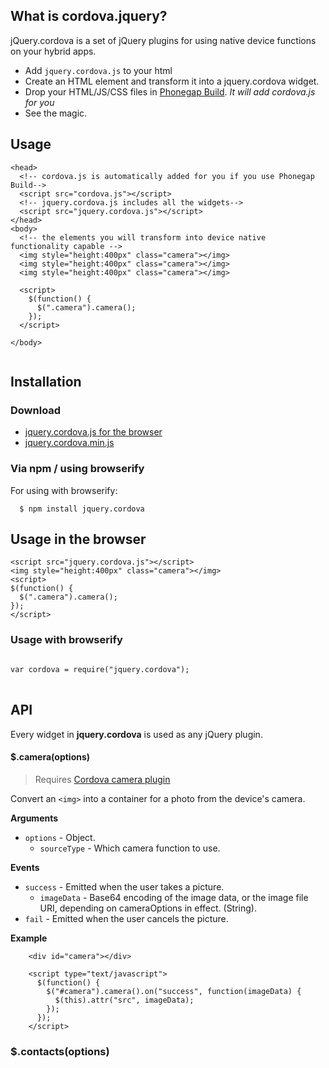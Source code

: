 ## What is cordova.jquery?

<p>jQuery.cordova is a set of jQuery plugins for using native device functions on
your hybrid apps.</p>

* Add `jquery.cordova.js` to your html
* Create an HTML element and transform it into a jquery.cordova widget.
* Drop your HTML/JS/CSS files in <a href="http://build.phonegap.com">Phonegap Build</a>. <em>It will add cordova.js for you</em>
* See the magic.

## Usage

```
<head>
  <!-- cordova.js is automatically added for you if you use Phonegap Build-->
  <script src="cordova.js"></script>
  <!-- jquery.cordova.js includes all the widgets-->
  <script src="jquery.cordova.js"></script>
</head>
<body>
  <!-- the elements you will transform into device native functionality capable -->
  <img style="height:400px" class="camera"></img>
  <img style="height:400px" class="camera"></img>
  <img style="height:400px" class="camera"></img>
  
  <script>
    $(function() {
      $(".camera").camera();
    });
  </script>
  
</body>


```

## Installation

### Download

* [jquery.cordova.js for the browser](oskosk.github.com/jquery.cordova/dist/jquery.cordova.js)
* [jquery.cordova.min.js](oskosk.github.com/jquery.cordova/dist/jquery.cordova.js)

### Via npm / using browserify

For using with browserify:

```
  $ npm install jquery.cordova
```

## Usage in the browser

```
<script src="jquery.cordova.js"></script>
<img style="height:400px" class="camera"></img>
<script>
$(function() {
  $(".camera").camera();
});
</script>
```

### Usage with browserify

<pre>
<code class="language-javascript">
var cordova = require("jquery.cordova");
</code>
</pre>

<h2 class="page-header">API</h2>

Every widget in __jquery.cordova__ is used as any jQuery plugin.


#### $.camera(options)

<blockquote>
  <p>
    Requires <a href="http://cordova.apache.org/docs/en/3.3.0/cordova_camera_camera.md.html#Camera"> Cordova camera plugin</a>
  </p>
</blockquote>

Convert an `<img>` into a container for a photo from the device's camera.

__Arguments__

* `options` - Object.
  * `sourceType` - Which camera function to use. 

__Events__

* `success` - Emitted when the user takes a picture.
  * `imageData` - Base64 encoding of the image data, or the image file URI, depending on cameraOptions in effect. (String).
* `fail` - Emitted when the user cancels the picture.

__Example__

```
    <div id="camera"></div>

    <script type="text/javascript">
      $(function() {
        $("#camera").camera().on("success", function(imageData) {
          $(this).attr("src", imageData);
        });
      });
    </script>
```
 


### $.contacts(options)